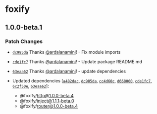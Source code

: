 # foxify

## 1.0.0-beta.1

### Patch Changes

- [`dc985da`](https://github.com/foxifyjs/foxify/commit/dc985da326254153e1948e77da6b4eb6214360b4) Thanks [@ardalanamini](https://github.com/ardalanamini)! - Fix module imports

- [`cde1fc7`](https://github.com/foxifyjs/foxify/commit/cde1fc7b1add1ff98af321c79a44794acb2ef5d4) Thanks [@ardalanamini](https://github.com/ardalanamini)! - Update package README.md

- [`63eaa62`](https://github.com/foxifyjs/foxify/commit/63eaa62cbbf20d844b6326c193b43f42bcab3eb7) Thanks [@ardalanamini](https://github.com/ardalanamini)! - update dependencies

- Updated dependencies [[`a482dac`](https://github.com/foxifyjs/foxify/commit/a482dacdb63fc61c6b380e3fdfcca3b0f5d54a35), [`dc985da`](https://github.com/foxifyjs/foxify/commit/dc985da326254153e1948e77da6b4eb6214360b4), [`cc4d60c`](https://github.com/foxifyjs/foxify/commit/cc4d60c3b075a440eb49f3637be215d142fc7fa5), [`d668000`](https://github.com/foxifyjs/foxify/commit/d66800034e0a154d8bc43ad68e20349ec5e75129), [`cde1fc7`](https://github.com/foxifyjs/foxify/commit/cde1fc7b1add1ff98af321c79a44794acb2ef5d4), [`6c2f50e`](https://github.com/foxifyjs/foxify/commit/6c2f50e80f905cdb6fb0f7b0546086e5fc71348d), [`63eaa62`](https://github.com/foxifyjs/foxify/commit/63eaa62cbbf20d844b6326c193b43f42bcab3eb7)]:
  - @foxify/http@1.0.0-beta.4
  - @foxify/inject@1.1.1-beta.0
  - @foxify/router@1.0.0-beta.4
